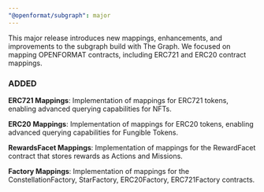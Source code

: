 ```yaml
---
"@openformat/subgraph": major
---
```


This major release introduces new mappings, enhancements, and improvements to the subgraph build with The Graph. We focused on mapping OPENFORMAT contracts, including ERC721 and ERC20 contract mappings.

### ADDED

**ERC721 Mappings**: Implementation of mappings for ERC721 tokens, enabling advanced querying capabilities for NFTs.

**ERC20 Mappings**: Implementation of mappings for ERC20 tokens, enabling advanced querying capabilities for Fungible Tokens.

**RewardsFacet Mappings**: Implementation of mappings for the RewardFacet contract that stores rewards as Actions and Missions.

**Factory Mappings**: Implementation of mappings for the ConstellationFactory, StarFactory, ERC20Factory, ERC721Factory contracts.
